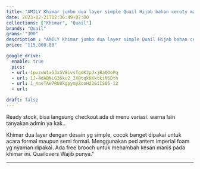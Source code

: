 ```yaml
---
title: "AMILY Khimar jumbo dua layer simple Quail Hijab bahan ceruty magnum"
date: 2023-02-21T12:36:49+07:00
collections: ["Khimar", "Quail"]
brands: "Quail"
grams: "300"
description : "AMILY Khimar jumbo dua layer simple Quail Hijab bahan ceruty magnum"
price: "115,000.00"

google_drive:
  enable: true
  pics:
  - url: 1pvzuW1x53xSV8ivsTgmK2pJxjBaQOoPq
  - url: 1J-4dABNLG36ku2_3XOtqkKKktkiN6Dth
  - url: 1_XnoTAH7RU8kgpymyZcoH22GiIS05-i2
  - url: 

draft: false
---
```


Ready stock, bisa langsung checkout ada di menu variasi.
warna lain tanyakan admin ya kak..

Khimar dua layer dengan desain yg simple, cocok banget dipakai untuk acara formal maupun semi formal. Menggunakan ped antem imperial foam yg nyaman dipakai. Ada free brooch untuk menambah kesan manis pada khimar ini. Quailovers Wajib punya."

----------    
 

